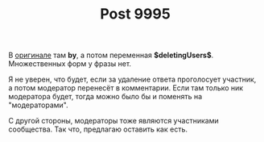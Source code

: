 ﻿---
title: "Post 9995"
se.owner.user_id: 15479
se.owner.display_name: "Suvitruf says Reinstate Monica"
se.owner.link: "https://ru.meta.stackoverflow.com/users/15479/suvitruf-says-reinstate-monica"
se.link: "https://ru.meta.stackoverflow.com/a/9995"
se.post_id: 9995
se.post_type: answer
se.score: 1
---
<p>В <a href="https://ru.traducir.win/strings/13861" rel="nofollow noreferrer">оригинале</a> там <strong>by</strong>, а потом переменная <strong>$deletingUsers$</strong>. Множественных форм у фразы нет.</p>

<p>Я не уверен, что будет, если за удаление ответа проголосует участник, а потом модератор перенесёт в комментарии. Если там только ник модератора будет, тогда можно было бы и поменять на "модераторами".</p>

<p>С другой стороны, модераторы тоже являются участниками сообщества. Так что, предлагаю оставить как есть. </p>
